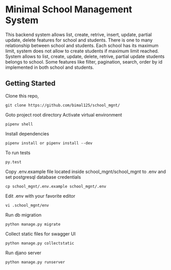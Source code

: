 # Minimal School Management System

This backend system allows list, create, retrive, insert, update, partial update, delete features for school and students. There is one to many relationship between school and students. Each school has its maximum limit, system does not allow to create students if maximum limit reached. System allows to list, create, update, delete, retrive, partial update students belongs to school. Some features like filter, pagination, search, order by id implemented in both school and students. 

## Getting Started

Clone this repo,
```
git clone https://github.com/bimal125/school_mgnt/

```
Goto project root directory
Activate virtual environment

```
pipenv shell

```
Install dependencies

```
pipenv install or pipenv install --dev
```
To run tests

```
py.test
```

Copy .env.example file located inside school_mgnt/school_mgnt to .env and set  postgresql database credentials

```
cp school_mgnt/.env.example school_mgnt/.env 
```
Edit .env with your favorite editor

```
vi .school_mgnt/env
```
Run db migration

```
python manage.py migrate
```

Collect static files for swagger UI 
````
python manage.py collectstatic
````

Run djano server

```
python manage.py runserver
```
